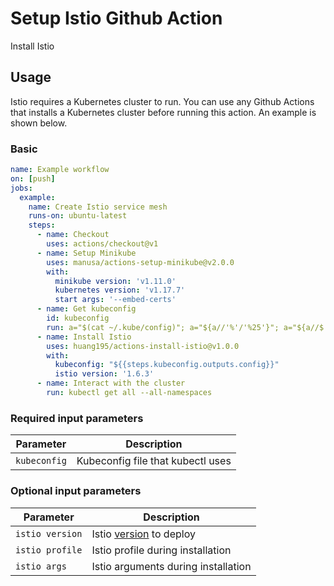 Setup Istio Github Action
=========================

Install Istio

## Usage

Istio requires a Kubernetes cluster to run. You can use any Github Actions that installs a Kubernetes cluster before running this action. An example is shown below.

### Basic

```yaml
name: Example workflow
on: [push]
jobs:
  example:
    name: Create Istio service mesh
    runs-on: ubuntu-latest
    steps:
      - name: Checkout
        uses: actions/checkout@v1
      - name: Setup Minikube
        uses: manusa/actions-setup-minikube@v2.0.0
        with:
          minikube version: 'v1.11.0'
          kubernetes version: 'v1.17.7'
          start args: '--embed-certs'
      - name: Get kubeconfig
        id: kubeconfig
        run: a="$(cat ~/.kube/config)"; a="${a//'%'/'%25'}"; a="${a//$'\n'/'%0A'}"; a="${a//$'\r'/'%0D'}"; echo "::set-output name=config::$a"
      - name: Install Istio
        uses: huang195/actions-install-istio@v1.0.0
        with:
          kubeconfig: "${{steps.kubeconfig.outputs.config}}"
          istio version: '1.6.3'
      - name: Interact with the cluster
        run: kubectl get all --all-namespaces
```

### Required input parameters

| Parameter | Description |
| --------- | ----------- |
| `kubeconfig` | Kubeconfig file that kubectl uses |

### Optional input parameters

| Parameter | Description |
| --------- | ----------- |
| `istio version` | Istio [version](https://github.com/istio/istio/releases) to deploy |
| `istio profile` | Istio profile during installation |
| `istio args` | Istio arguments during installation |

